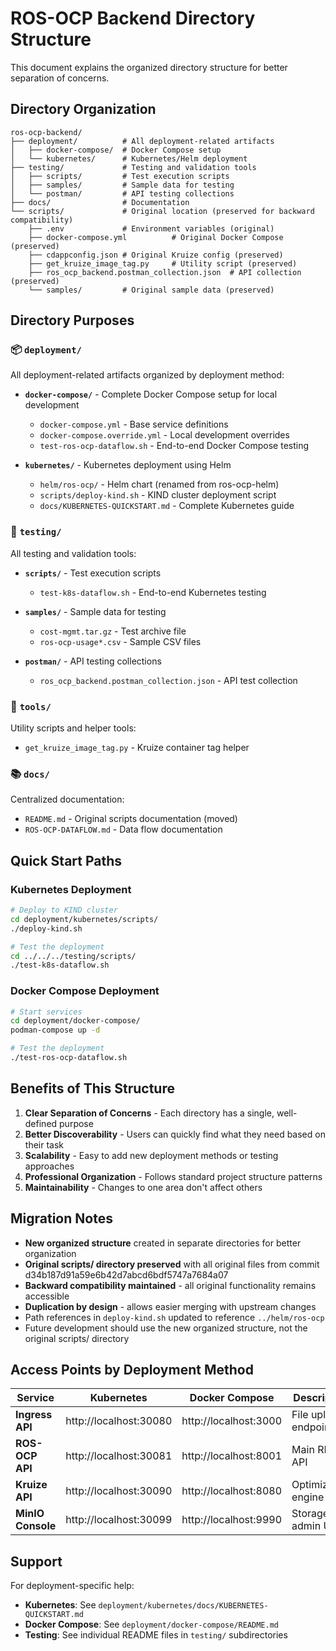 # ROS-OCP Backend Directory Structure

This document explains the organized directory structure for better separation of concerns.

## Directory Organization

```
ros-ocp-backend/
├── deployment/          # All deployment-related artifacts
│   ├── docker-compose/  # Docker Compose setup
│   └── kubernetes/      # Kubernetes/Helm deployment
├── testing/             # Testing and validation tools
│   ├── scripts/         # Test execution scripts
│   ├── samples/         # Sample data for testing
│   └── postman/         # API testing collections
├── docs/                # Documentation
└── scripts/             # Original location (preserved for backward compatibility)
    ├── .env             # Environment variables (original)
    ├── docker-compose.yml          # Original Docker Compose (preserved)
    ├── cdappconfig.json # Original Kruize config (preserved)
    ├── get_kruize_image_tag.py     # Utility script (preserved)
    ├── ros_ocp_backend.postman_collection.json  # API collection (preserved)
    └── samples/         # Original sample data (preserved)
```

## Directory Purposes

### 📦 `deployment/`
All deployment-related artifacts organized by deployment method:

- **`docker-compose/`** - Complete Docker Compose setup for local development
  - `docker-compose.yml` - Base service definitions
  - `docker-compose.override.yml` - Local development overrides
  - `test-ros-ocp-dataflow.sh` - End-to-end Docker Compose testing

- **`kubernetes/`** - Kubernetes deployment using Helm
  - `helm/ros-ocp/` - Helm chart (renamed from ros-ocp-helm)
  - `scripts/deploy-kind.sh` - KIND cluster deployment script
  - `docs/KUBERNETES-QUICKSTART.md` - Complete Kubernetes guide

### 🧪 `testing/`
All testing and validation tools:

- **`scripts/`** - Test execution scripts
  - `test-k8s-dataflow.sh` - End-to-end Kubernetes testing

- **`samples/`** - Sample data for testing
  - `cost-mgmt.tar.gz` - Test archive file
  - `ros-ocp-usage*.csv` - Sample CSV files

- **`postman/`** - API testing collections
  - `ros_ocp_backend.postman_collection.json` - API test collection

### 🔧 `tools/`
Utility scripts and helper tools:
- `get_kruize_image_tag.py` - Kruize container tag helper

### 📚 `docs/`
Centralized documentation:
- `README.md` - Original scripts documentation (moved)
- `ROS-OCP-DATAFLOW.md` - Data flow documentation

## Quick Start Paths

### Kubernetes Deployment
```bash
# Deploy to KIND cluster
cd deployment/kubernetes/scripts/
./deploy-kind.sh

# Test the deployment
cd ../../../testing/scripts/
./test-k8s-dataflow.sh
```

### Docker Compose Deployment
```bash
# Start services
cd deployment/docker-compose/
podman-compose up -d

# Test the deployment
./test-ros-ocp-dataflow.sh
```

## Benefits of This Structure

1. **Clear Separation of Concerns** - Each directory has a single, well-defined purpose
2. **Better Discoverability** - Users can quickly find what they need based on their task
3. **Scalability** - Easy to add new deployment methods or testing approaches
4. **Professional Organization** - Follows standard project structure patterns
5. **Maintainability** - Changes to one area don't affect others

## Migration Notes

- **New organized structure** created in separate directories for better organization
- **Original scripts/ directory preserved** with all original files from commit d34b187d91a59e6b42d7abcd6bdf5747a7684a07
- **Backward compatibility maintained** - all original functionality remains accessible
- **Duplication by design** - allows easier merging with upstream changes
- Path references in `deploy-kind.sh` updated to reference `../helm/ros-ocp`
- Future development should use the new organized structure, not the original scripts/ directory

## Access Points by Deployment Method

| Service | Kubernetes | Docker Compose | Description |
|---------|------------|----------------|-------------|
| **Ingress API** | http://localhost:30080 | http://localhost:3000 | File upload endpoint |
| **ROS-OCP API** | http://localhost:30081 | http://localhost:8001 | Main REST API |
| **Kruize API** | http://localhost:30090 | http://localhost:8080 | Optimization engine |
| **MinIO Console** | http://localhost:30099 | http://localhost:9990 | Storage admin UI |

## Support

For deployment-specific help:
- **Kubernetes**: See `deployment/kubernetes/docs/KUBERNETES-QUICKSTART.md`
- **Docker Compose**: See `deployment/docker-compose/README.md`
- **Testing**: See individual README files in `testing/` subdirectories